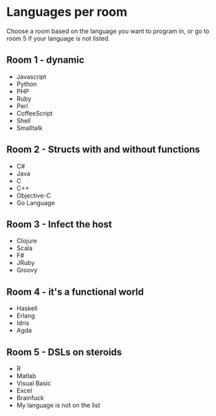 # Languages per room
Choose a room based on the language you want to program in, or go to
room 5 if your language is not listed.

## Room 1 - dynamic

* Javascript
* Python
* PHP
* Ruby
* Perl
* CoffeeScript
* Shell
* Smalltalk

## Room 2 - Structs with and without functions

* C#
* Java
* C
* C++
* Objective-C
* Go Language

## Room 3 - Infect the host

* Clojure
* Scala
* F#
* JRuby
* Groovy

## Room 4 - it's a functional world

* Haskell
* Erlang
* Idris
* Agda

## Room 5 - DSLs on steroids

* R
* Matlab
* Visual Basic
* Excel
* Brainfuck
* My language is not on the list
